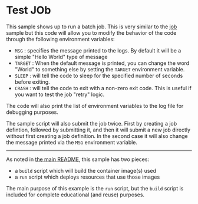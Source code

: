 # Test JOb

This sample shows up to run a batch job. This is very similar to the
[job](../job) sample but this code will allow you to modify the behavior
of the code through the following environment variables:
  - `MSG` : specifies the message printed to the logs. By default it will be
    a simple "Hello World" type of message
  - `TARGET` : When the default message is printed, you can change the word
    "World" to something else by setting the `TARGET` environment variable.
  - `SLEEP` : will tell the code to sleep for the specified number of seconds
    before exiting.
  - `CRASH` : will tell the code to exit with a non-zero exit code. This is
    useful if you want to test the job "retry" logic.

The code will also print the list of environment variables to the log file
for debugging purposes.

The sample script will also submit the job twice. First by creating a
job defintion, followed by submitting it, and then it will submit a new
job directly without first creating a job definition. In the second case
it will also change the message printed via the `MSG` environment variable.

- - -

As noted in [the main README](../README.md), this sample has two pieces:

- a `build` script which will build the container image(s) used
- a `run` script which deploys resources that use those images

The main purpose of this example is the `run` script, but the `build`
script is included for complete educational (and reuse) purposes. 
